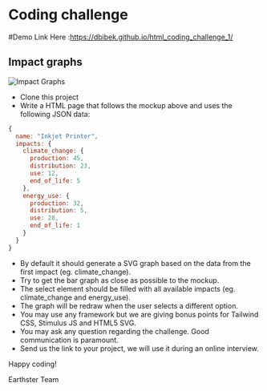 # Coding challenge 
#Demo Link Here :https://dbibek.github.io/html_coding_challenge_1/

## Impact graphs

![Impact Graphs](images/layout_impact_graphs.png)

- Clone this project 
- Write a HTML page that follows the mockup above and uses the following JSON data:

```javascript
{
  name: "Inkjet Printer",
  impacts: {
    climate_change: {
      production: 45,
      distribution: 23,
      use: 12,
      end_of_life: 5
    },
    energy_use: {
      production: 32,
      distribution: 5,
      use: 28,
      end_of_life: 1
    }
  }
}
```

- By default it should generate a SVG graph based on the data from the first impact (eg. climate_change). 
- Try to get the bar graph as close as possible to the mockup.
- The select element should be filled with all available impacts (eg. climate_change and energy_use).
- The graph will be redraw when the user selects a different option.
- You may use any framework but we are giving bonus points for Tailwind CSS, Stimulus JS and HTML5 SVG.
- You may ask any question regarding the challenge. Good communication is paramount.
- Send us the link to your project, we will use it during an online interview. 

Happy coding!

Earthster Team

